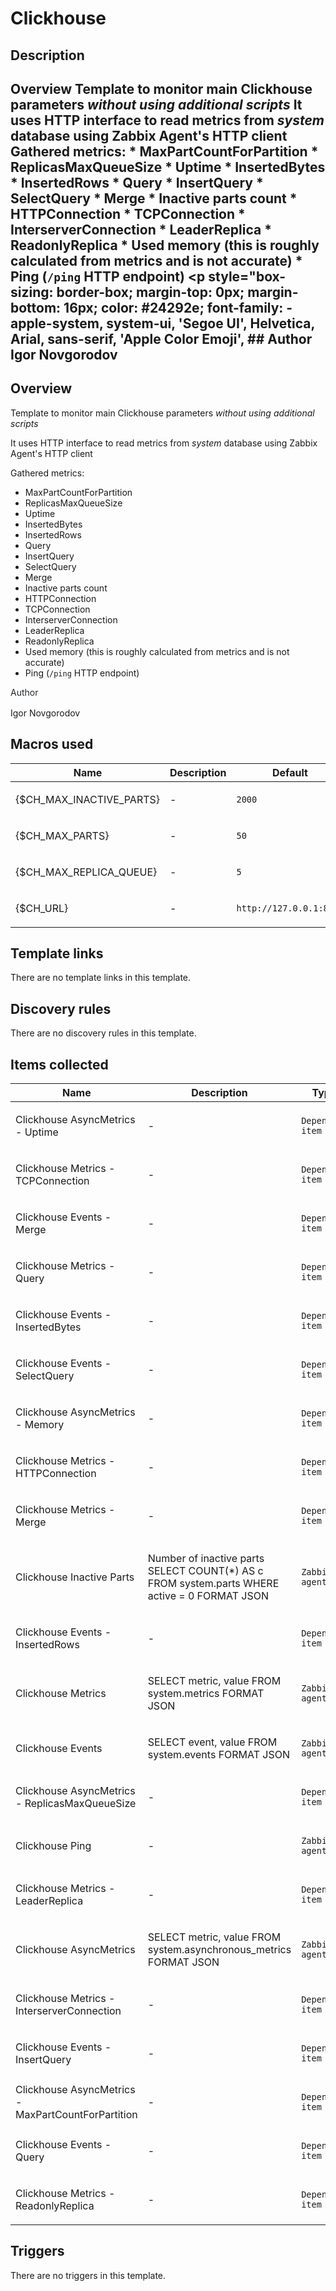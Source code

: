 # Clickhouse

## Description

## Overview Template to monitor main Clickhouse parameters *without using additional scripts* It uses HTTP interface to read metrics from *system* database using Zabbix Agent's HTTP client Gathered metrics: * MaxPartCountForPartition * ReplicasMaxQueueSize * Uptime * InsertedBytes * InsertedRows * Query * InsertQuery * SelectQuery * Merge * Inactive parts count * HTTPConnection * TCPConnection * InterserverConnection * LeaderReplica * ReadonlyReplica * Used memory (this is roughly calculated from metrics and is not accurate) * Ping (`/ping` HTTP endpoint) <p style="box-sizing: border-box; margin-top: 0px; margin-bottom: 16px; color: #24292e; font-family: -apple-system, system-ui, 'Segoe UI', Helvetica, Arial, sans-serif, 'Apple Color Emoji', ## Author Igor Novgorodov 

## Overview

Template to monitor main Clickhouse parameters *without using additional scripts*


It uses HTTP interface to read metrics from *system* database using Zabbix Agent's HTTP client


Gathered metrics:


* MaxPartCountForPartition
* ReplicasMaxQueueSize
* Uptime
* InsertedBytes
* InsertedRows
* Query
* InsertQuery
* SelectQuery
* Merge
* Inactive parts count
* HTTPConnection
* TCPConnection
* InterserverConnection
* LeaderReplica
* ReadonlyReplica
* Used memory (this is roughly calculated from metrics and is not accurate)
* Ping (`/ping` HTTP endpoint)


<p style="box-sizing: border-box; margin-top: 0px; margin-bottom: 16px; color: #24292e; font-family: -apple-system, system-ui, 'Segoe UI', Helvetica, Arial, sans-serif, 'Apple Color Emoji',

## Author

Igor Novgorodov

## Macros used

|Name|Description|Default|Type|
|----|-----------|-------|----|
|{$CH_MAX_INACTIVE_PARTS}|<p>-</p>|`2000`|Text macro|
|{$CH_MAX_PARTS}|<p>-</p>|`50`|Text macro|
|{$CH_MAX_REPLICA_QUEUE}|<p>-</p>|`5`|Text macro|
|{$CH_URL}|<p>-</p>|`http://127.0.0.1:8123`|Text macro|
## Template links

There are no template links in this template.

## Discovery rules

There are no discovery rules in this template.

## Items collected

|Name|Description|Type|Key and additional info|
|----|-----------|----|----|
|Clickhouse AsyncMetrics - Uptime|<p>-</p>|`Dependent item`|metrics.async.Uptime<p>Update: 0</p>|
|Clickhouse Metrics - TCPConnection|<p>-</p>|`Dependent item`|metrics.TCPConnection<p>Update: 0</p>|
|Clickhouse Events - Merge|<p>-</p>|`Dependent item`|events.Merge<p>Update: 0</p>|
|Clickhouse Metrics - Query|<p>-</p>|`Dependent item`|metrics.Query<p>Update: 0</p>|
|Clickhouse Events - InsertedBytes|<p>-</p>|`Dependent item`|events.InsertedBytes<p>Update: 0</p>|
|Clickhouse Events - SelectQuery|<p>-</p>|`Dependent item`|events.SelectQuery<p>Update: 0</p>|
|Clickhouse AsyncMetrics - Memory|<p>-</p>|`Dependent item`|metrics.async.Memory<p>Update: 0</p>|
|Clickhouse Metrics - HTTPConnection|<p>-</p>|`Dependent item`|metrics.HTTPConnection<p>Update: 0</p>|
|Clickhouse Metrics - Merge|<p>-</p>|`Dependent item`|metrics.Merge<p>Update: 0</p>|
|Clickhouse Inactive Parts|<p>Number of inactive parts SELECT COUNT(*) AS c FROM system.parts WHERE active = 0 FORMAT JSON</p>|`Zabbix agent`|web.page.get[{$CH_URL}/?query=SELECT%20COUNT%28%2A%29%20AS%20c%20FROM%20system.parts%20WHERE%20active%20%3D%200%20FORMAT%20JSON]<p>Update: 1m</p>|
|Clickhouse Events - InsertedRows|<p>-</p>|`Dependent item`|events.InsertedRows<p>Update: 0</p>|
|Clickhouse Metrics|<p>SELECT metric, value FROM system.metrics FORMAT JSON</p>|`Zabbix agent`|web.page.get[{$CH_URL}/?query=SELECT%20metric%2C%20value%20FROM%20system.metrics%20FORMAT%20JSON]<p>Update: 1m</p>|
|Clickhouse Events|<p>SELECT event, value FROM system.events FORMAT JSON</p>|`Zabbix agent`|web.page.get[{$CH_URL}/?query=SELECT%20event%2C%20value%20FROM%20system.events%20FORMAT%20JSON]<p>Update: 1m</p>|
|Clickhouse AsyncMetrics - ReplicasMaxQueueSize|<p>-</p>|`Dependent item`|metrics.async.ReplicasMaxQueueSize<p>Update: 0</p>|
|Clickhouse Ping|<p>-</p>|`Zabbix agent`|web.page.regexp[{$CH_URL}/ping,,,HTTP/1.1 (\d+),,\1]<p>Update: 1m</p>|
|Clickhouse Metrics - LeaderReplica|<p>-</p>|`Dependent item`|metrics.LeaderReplica<p>Update: 0</p>|
|Clickhouse AsyncMetrics|<p>SELECT metric, value FROM system.asynchronous_metrics FORMAT JSON</p>|`Zabbix agent`|web.page.get[{$CH_URL}/?query=SELECT%20metric%2C%20value%20FROM%20system.asynchronous_metrics%20FORMAT%20JSON]<p>Update: 1m</p>|
|Clickhouse Metrics - InterserverConnection|<p>-</p>|`Dependent item`|metrics.InterserverConnection<p>Update: 0</p>|
|Clickhouse Events - InsertQuery|<p>-</p>|`Dependent item`|events.InsertQuery<p>Update: 0</p>|
|Clickhouse AsyncMetrics - MaxPartCountForPartition|<p>-</p>|`Dependent item`|metrics.async.MaxPartCountForPartition<p>Update: 0</p>|
|Clickhouse Events - Query|<p>-</p>|`Dependent item`|events.Query<p>Update: 0</p>|
|Clickhouse Metrics - ReadonlyReplica|<p>-</p>|`Dependent item`|metrics.ReadonlyReplica<p>Update: 0</p>|
## Triggers

There are no triggers in this template.

